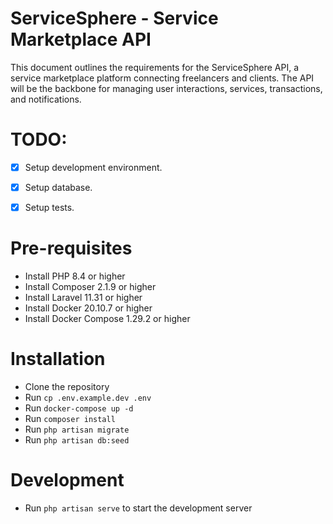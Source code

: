 # ServiceSphere - Service Marketplace API

This document outlines the requirements for the ServiceSphere API, a service marketplace platform connecting freelancers and clients. The API will be the backbone for managing user interactions, services, transactions, and notifications.

# TODO:

- [x] Setup development environment.
- [x] Setup database.
- [x] Setup tests.


# Pre-requisites
- Install PHP 8.4 or higher
- Install Composer 2.1.9 or higher
- Install Laravel 11.31 or higher
- Install Docker 20.10.7 or higher
- Install Docker Compose 1.29.2 or higher


# Installation
- Clone the repository
- Run `cp .env.example.dev .env`
- Run `docker-compose up -d`
- Run `composer install`
- Run `php artisan migrate`
- Run `php artisan db:seed`

# Development
- Run `php artisan serve` to start the development server